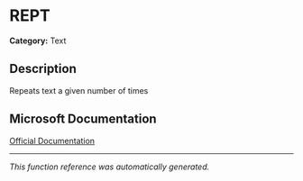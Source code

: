 # REPT

**Category:** Text

## Description
Repeats text a given number of times

## Microsoft Documentation
[Official Documentation](https://support.microsoft.com//en-us/office/rept-function-04c4d778-e712-43b4-9c15-d656582bb061)

---
*This function reference was automatically generated.*
